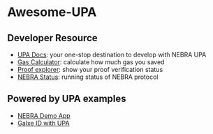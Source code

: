 # Awesome-UPA

## Developer Resource

- [UPA Docs](https://docs.nebra.one/): your one-stop destination to develop with NEBRA UPA
- [Gas Calculator](https://gas.nebra.one/): calculate how much gas you saved 
- [Proof explorer](https://www.nebrascan.io/): show your proof verification status
- [NEBRA Status](https://nebra-zkp.instatus.com/): running status of NEBRA protocol

## Powered by UPA examples
- [NEBRA Demo App](https://github.com/NebraZKP/demo-app)
- [Galxe ID with UPA](https://docs.galxe.com/identity/tutorials/use-nebra-upa)
